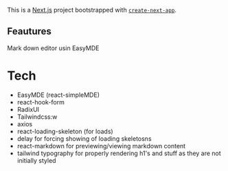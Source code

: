 This is a [Next.js](https://nextjs.org/) project bootstrapped with [`create-next-app`](https://github.com/vercel/next.js/tree/canary/packages/create-next-app).

## Feautures

Mark down editor usin EasyMDE

# Tech

- EasyMDE (react-simpleMDE)
- react-hook-form
- RadixUI
- Tailwindcss:w
- axios
- react-loading-skeleton (for loads)
- delay for forcing showing of loading skeletosns
- react-markdown for previewing/viewing markdown content
- tailwind typography for properly rendering h1's and stuff as they are not initially styled
